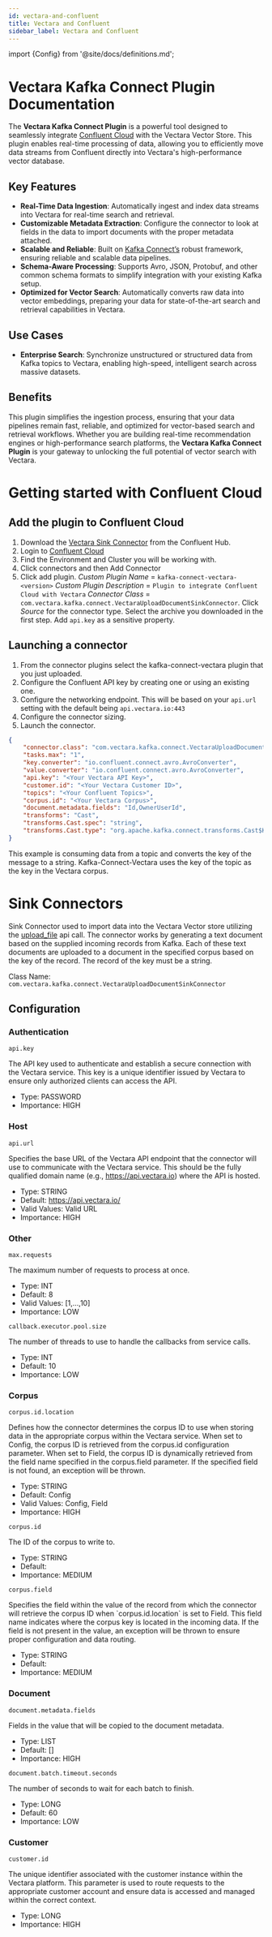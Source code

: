 ```yaml
---
id: vectara-and-confluent
title: Vectara and Confluent
sidebar_label: Vectara and Confluent
---
```


import {Config} from '@site/docs/definitions.md';

# Vectara Kafka Connect Plugin Documentation

The **Vectara Kafka Connect Plugin** is a powerful tool designed to seamlessly integrate [Confluent Cloud](https://confluent.cloud/) with the Vectara
Vector Store. This plugin enables real-time processing of data, allowing you to efficiently move data streams from Confluent directly into Vectara's
high-performance vector database.

## Key Features
- **Real-Time Data Ingestion**: Automatically ingest and index data streams into Vectara for real-time search and retrieval.
- **Customizable Metadata Extraction**: Configure the connector to look at fields in the data to import documents with the proper metadata attached.
- **Scalable and Reliable**: Built on [Kafka Connect’s](https://docs.confluent.io/platform/current/connect/index.html) robust framework, ensuring reliable and scalable data pipelines.
- **Schema-Aware Processing**: Supports Avro, JSON, Protobuf, and other common schema formats to simplify integration with your existing Kafka setup.
- **Optimized for Vector Search**: Automatically converts raw data into vector embeddings, preparing your data for state-of-the-art search and retrieval capabilities in Vectara.

## Use Cases
- **Enterprise Search**: Synchronize unstructured or structured data from Kafka topics to Vectara, enabling high-speed, intelligent search across massive datasets.

## Benefits
This plugin simplifies the ingestion process, ensuring that your data pipelines remain fast, reliable, and optimized for vector-based search and retrieval workflows.
Whether you are building real-time recommendation engines or high-performance search platforms, the **Vectara Kafka Connect Plugin** is your gateway to unlocking the
full potential of vector search with Vectara.

# Getting started with Confluent Cloud

## Add the plugin to Confluent Cloud
1. Download the [Vectara Sink Connector](https://www.confluent.io/hub/vectara/kafka-connect-vectara) from the Confluent Hub.
1. Login to [Confluent Cloud](https://www.confluent.io/confluent-cloud/tryfree/?utm_campaign=tm.pmm_cd.cwc_partner_vectara_tryfree&utm_source=vectara&utm_medium=partnerref)
1. Find the Environment and Cluster you will be working with.
1. Click connectors and then Add Connector
1. Click add plugin. *Custom Plugin Name* = `kafka-connect-vectara-<version>` *Custom Plugin Description* = `Plugin to integrate Confluent Cloud with Vectara` *Connector Class* = `com.vectara.kafka.connect.VectaraUploadDocumentSinkConnector`. Click *Source* for the connector type. Select the archive you downloaded in the first step. Add `api.key` as a sensitive property.

## Launching a connector
1. From the connector plugins select the kafka-connect-vectara plugin that you just uploaded.
1. Configure the Confluent API key by creating one or using an existing one.
1. Configure the networking endpoint. This will be based on your `api.url` setting with the default being `api.vectara.io:443`
1. Configure the connector sizing.
1. Launch the connector.

```json
{
    "connector.class": "com.vectara.kafka.connect.VectaraUploadDocumentSinkConnector",
    "tasks.max": "1",
    "key.converter": "io.confluent.connect.avro.AvroConverter",
    "value.converter": "io.confluent.connect.avro.AvroConverter",
    "api.key": "<Your Vectara API Key>",
    "customer.id": "<Your Vectara Customer ID>",
    "topics": "<Your Confluent Topics>",
    "corpus.id": "<Your Vectara Corpus>",
    "document.metadata.fields": "Id,OwnerUserId",
    "transforms": "Cast",
    "transforms.Cast.spec": "string",
    "transforms.Cast.type": "org.apache.kafka.connect.transforms.Cast$Key"
}
```

This example is consuming data from a topic and converts the key of the message to a string. Kafka-Connect-Vectara uses the key of the topic as the key in the Vectara corpus.

# Sink Connectors


Sink Connector used to import data into the Vectara Vector store utilizing the [upload_file](https://docs.vectara.com/docs/rest-api/upload-file) api call. The connector works by generating a text document based on the supplied incoming records from Kafka. Each of these text documents are uploaded to a document in the specified corpus based on the key of the record. The record of the key must be a string.

Class Name: `com.vectara.kafka.connect.VectaraUploadDocumentSinkConnector`

## Configuration


### Authentication

`api.key`

The API key used to authenticate and establish a secure connection with the Vectara service. This key is a unique identifier issued by Vectara to ensure only authorized clients can access the API.
* Type: PASSWORD
* Importance: HIGH


### Host

`api.url`

Specifies the base URL of the Vectara API endpoint that the connector will use to communicate with the Vectara service. This should be the fully qualified domain name (e.g., https://api.vectara.io) where the API is hosted.
* Type: STRING
* Default: https://api.vectara.io/
* Valid Values: Valid URL
* Importance: HIGH


### Other

`max.requests`

The maximum number of requests to process at once.
* Type: INT
* Default: 8
* Valid Values: [1,...,10]
* Importance: LOW

`callback.executor.pool.size`

The number of threads to use to handle the callbacks from service calls.
* Type: INT
* Default: 10
* Importance: LOW


### Corpus

`corpus.id.location`

Defines how the connector determines the corpus ID to use when storing data in the appropriate corpus within the Vectara service. When set to Config, the corpus ID is retrieved from the corpus.id configuration parameter. When set to Field, the corpus ID is dynamically retrieved from the field name specified in the corpus.field parameter. If the specified field is not found, an exception will be thrown.
* Type: STRING
* Default: Config
* Valid Values: Config, Field
* Importance: HIGH

`corpus.id`

The ID of the corpus to write to.
* Type: STRING
* Default:
* Importance: MEDIUM

`corpus.field`

Specifies the field within the value of the record from which the connector will retrieve the corpus ID when &#x60;corpus.id.location&#x60; is set to Field. This field name indicates where the corpus key is located in the incoming data. If the field is not present in the value, an exception will be thrown to ensure proper configuration and data routing.
* Type: STRING
* Default:
* Importance: MEDIUM


### Document

`document.metadata.fields`

Fields in the value that will be copied to the document metadata.
* Type: LIST
* Default: []
* Importance: HIGH

`document.batch.timeout.seconds`

The number of seconds to wait for each batch to finish.
* Type: LONG
* Default: 60
* Importance: LOW


### Customer

`customer.id`

The unique identifier associated with the customer instance within the Vectara platform. This parameter is used to route requests to the appropriate customer account and ensure data is accessed and managed within the correct context.
* Type: LONG
* Importance: HIGH
        
    
